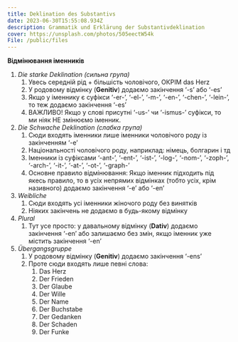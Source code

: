 ```yaml
---
title: Deklination des Substantivs
date: 2023-06-30T15:55:08.934Z
description: Grammatik und Erklärung der Substantivdeklination
cover: https://unsplash.com/photos/505eectW54k
File: /public/files
---
```

**Відмінювання іменників**

1. *Die starke Deklination (сильна група)*
   1. Увесь середній рід + більшість чоловічого, ОКРІМ das Herz
   1. У родовому відмінку (**Genitiv**) додаємо закінчення ‘-s’ або ‘-es’
   1. Якщо у іменнику є суфікси ‘-er-’, ‘-el-’, ‘-m-’, ‘-en-’, ‘-chen-’, ‘-lein-’, то теж додаємо закінчення ‘-es’
   1. ВАЖЛИВО! Якщо у слові присутні ‘-us-’ чи ‘-ismus-’ суфікси, то ми ніяк НЕ змінюємо іменник.
1. *Die Schwache Deklination (слабка група)*
   1. Сюди входять іменники лише іменники чоловічого роду із закінченням ‘-e’ 
   1. Національності чоловічого роду, наприклад: німець, болгарин і тд
   1. Іменники із суфіксами ‘-ant-’, ‘-ent-’, ‘-ist-’, ‘-log-’, ‘-nom-’, ‘-zoph-’, ‘-arch-’, ‘-it-’, ‘-at-’, ‘-ot-’, ‘-graph-’
   1. Основне правило відмінювання: Якщо іменник підходить під якесь правило, то в усіх непрямих відмінках (тобто усіх, крім називного) додаємо закінчення ‘-e’ або ‘-en’
1. *Weibliche*
   1. Сюди входять усі іменники жіночого роду без винятків
   1. Ніяких закінчень не додаємо в будь-якому відмінку
1. *Plural*
   1. Тут усе просто: у давальному відмінку (**Dativ**) додаємо закінчення ‘-en’ або залишаємо без змін, якщо іменник уже містить закінчення ‘-en’
1. *Übergangsgruppe*
   1. У родовому відмінку (**Genitiv**) додаємо закінчення ‘-ens’
   1. Проте сюди входять лише певні слова:
      1. Das Herz
      1. Der Frieden
      1. Der Glaube
      1. Der Wille
      1. Der Name
      1. Der Buchstabe
      1. Der Gedanken
      1. Der Schaden
      1. Der Funke
